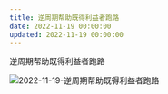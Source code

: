 ```yaml
---
title: 逆周期帮助既得利益者跑路
date: 2022-11-19 00:00:00
updated: 2022-11-19 00:00:00
---
```


逆周期帮助既得利益者跑路

![2022-11-19-逆周期帮助既得利益者跑路](assets/2022-11-19-逆周期帮助既得利益者跑路.png)

